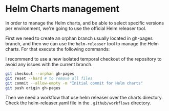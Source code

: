 # Helm Charts management

In order to manage the Helm charts, and be able to select specific versions per environment, we're going to use the
official Helm releaser tool.

First we need to create an orphan branch usually located in gh-pages branch, and then we can use the `helm-releaser`
tool to manage the Helm charts. For that execute the following commands:

I recommend to use a new isolated temporal checkout of the repository to avoid any issues with the current branch.

```bash
git checkout --orphan gh-pages
git reset --hard # to remove all files
git commit --allow-empty -m "Initial commit for Helm charts"
git push origin gh-pages
```

Then we need a workflow that use helm releaser over the charts directory. Check the helm-releaser.yaml file in the
`.github/workflows` directory.
